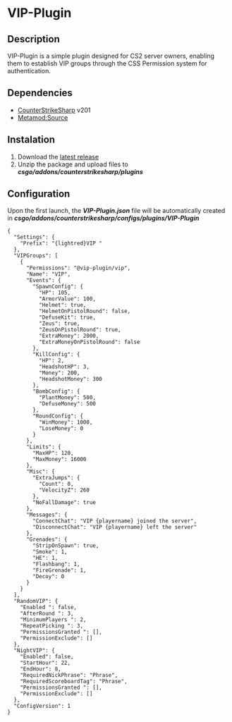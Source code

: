 # VIP-Plugin

## Description
VIP-Plugin is a simple plugin designed for CS2 server owners, enabling them to establish VIP groups through the CSS Permission system for authentication.

## Dependencies
- [CounterStrikeSharp](https://github.com/roflmuffin/CounterStrikeSharp/releases) v201
- [Metamod:Source](https://www.sourcemm.net/downloads.php/?branch=master)

## Instalation
1. Download the [latest release](https://github.com/CS-GEJMERZY/VIP-Plugin/releases/latest)
2. Unzip the package and upload files to **_csgo/addons/counterstrikesharp/plugins_**

## Configuration
Upon the first launch, the **_VIP-Plugin.json_**  file will be automatically created in **_csgo/addons/counterstrikesharp/configs/plugins/VIP-Plugin_**
```
{
  "Settings": {
    "Prefix": "{lightred}VIP "
  },
  "VIPGroups": [
    {
      "Permissions": "@vip-plugin/vip",
      "Name": "VIP",
      "Events": {
        "SpawnConfig": {
          "HP": 105,
          "ArmorValue": 100,
          "Helmet": true,
          "HelmetOnPistolRound": false,
          "DefuseKit": true,
          "Zeus": true,
          "ZeusOnPistolRound": true,
          "ExtraMoney": 2000,
          "ExtraMoneyOnPistolRound": false
        },
        "KillConfig": {
          "HP": 2,
          "HeadshotHP": 3,
          "Money": 200,
          "HeadshotMoney": 300
        },
        "BombConfig": {
          "PlantMoney": 500,
          "DefuseMoney": 500
        },
        "RoundConfig": {
          "WinMoney": 1000,
          "LoseMoney": 0
        }
      },
      "Limits": {
        "MaxHP": 120,
        "MaxMoney": 16000
      },
      "Misc": {
        "ExtraJumps": {
          "Count": 0,
          "VelocityZ": 260
        },
        "NoFallDamage": true
      },
      "Messages": {
        "ConnectChat": "VIP {playername} joined the server",
        "DisconnectChat": "VIP {playername} left the server"
      },
      "Grenades": {
        "StripOnSpawn": true,
        "Smoke": 1,
        "HE": 1,
        "Flashbang": 1,
        "FireGrenade": 1,
        "Decoy": 0
      }
    }
  ],
  "RandomVIP": {
    "Enabled ": false,
    "AfterRound ": 3,
    "MinimumPlayers ": 2,
    "RepeatPicking ": 3,
    "PermissionsGranted ": [],
    "PermissionExclude": []
  },
  "NightVIP": {
    "Enabled": false,
    "StartHour": 22,
    "EndHour": 8,
    "RequiredNickPhrase": "Phrase",
    "RequiredScoreboardTag": "Phrase",
    "PermissionsGranted ": [],
    "PermissionExclude": []
  },
  "ConfigVersion": 1
}
```
